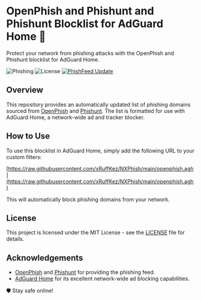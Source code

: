 # OpenPhish and Phishunt and Phishunt Blocklist for AdGuard Home 🎣

Protect your network from phishing attacks with the OpenPhish and Phishunt blocklist for AdGuard Home.

![Phishing](https://img.shields.io/badge/Phishing-Blocked-red)
![License](https://img.shields.io/github/license/xRuffKez/NXPhish)
[![PhishFeed Update](https://github.com/xRuffKez/NXPhish/actions/workflows/phishnet.yml/badge.svg)](https://github.com/xRuffKez/NXPhish/actions/workflows/phishnet.yml)

## Overview

This repository provides an automatically updated list of phishing domains sourced from [OpenPhish](https://OpenPhish.com/) and [Phishunt](https://phishunt.io/). The list is formatted for use with AdGuard Home, a network-wide ad and tracker blocker.

## How to Use

To use this blocklist in AdGuard Home, simply add the following URL to your custom filters:

[https://raw.githubusercontent.com/xRuffKez/NXPhish/main/openphish.agh](https://raw.githubusercontent.com/xRuffKez/NXPhish/main/openphish.agh)


This will automatically block phishing domains from your network.

## License

This project is licensed under the MIT License - see the [LICENSE](LICENSE) file for details.

## Acknowledgements

- [OpenPhish](https://OpenPhish.com/) and [Phishunt](https://phishunt.io/) for providing the phishing feed.
- [AdGuard Home](https://adguard.com/adguard-home/overview.html) for its excellent network-wide ad blocking capabilities.

🛡️ Stay safe online!
